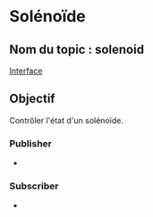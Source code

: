 ﻿# Solénoïde

## Nom du topic : **solenoid**
[Interface](Solenoide-Message-Interface.md)

## Objectif
Contrôler l'état d'un solénoïde.

### Publisher
-

### Subscriber
- [](Solenoid-Controller-Node.md)
